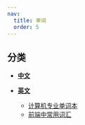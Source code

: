 ```yaml
---
nav:
  title: 单词
  order: 5
---
```


## 分类

- **[中文](/words/cn)**

- **[英文](/words/en)**
  - [计算机专业单词本](/words/en#计算机专业单词本)
  - [前端中常用词汇](/words/en#前端中常用词汇)
